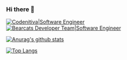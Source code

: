 ### Hi there 👋

[![Codenitiva|Software Engineer](https://img.shields.io/badge/Codenitiva-Software%20Engineer-%23ff6f00)](https://codenitiva.netlify.app/)
[![Bearcats Developer Team|Software Engineer](https://img.shields.io/badge/Bearcats%20Developer%20Team-Software%20Engineer-%2324292e)](https://bearcats.dev/)

[![Anurag's github stats](https://github-readme-stats-orpin-chi.vercel.app/api?username=werdna521&count_private=true&show_icons=true&include_all_commits=true&layout=compact)](https://github.com/anuraghazra/github-readme-stats)

[![Top Langs](https://github-readme-stats-orpin-chi.vercel.app/api/top-langs/?username=werdna521&hide=html,css,objective-c,batchfile,starlark)](https://github.com/anuraghazra/github-readme-stats)
